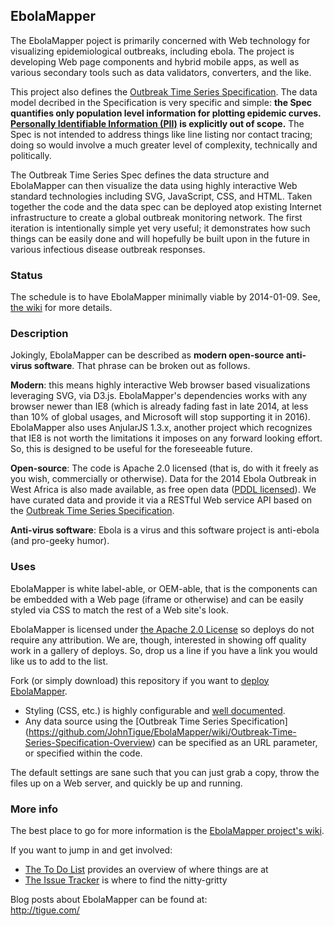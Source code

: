 ## EbolaMapper
The EbolaMapper poject is primarily concerned with Web technology for visualizing epidemiological outbreaks, including ebola. The project is developing Web page components and hybrid mobile apps, as well as various secondary tools such as data validators, converters, and the like. 

This project also defines the [Outbreak Time Series Specification](https://github.com/JohnTigue/EbolaMapper/wiki/Outbreak-Time-Series-Specification-Overview). The data model decribed in the Specification is very specific and simple: **the Spec quantifies only population level information for plotting epidemic curves. [Personally Identifiable Information (PII)](http://en.wikipedia.org/wiki/Personally_identifiable_information) is explicitly out of scope.** The Spec is not intended to address things like line listing nor contact tracing; doing so would involve a much greater level of complexity, technically and politically.

The Outbreak Time Series Spec defines the data structure and EbolaMapper can then visualize the data using highly interactive Web standard technologies including SVG, JavaScript, CSS, and HTML. Taken together the code and the data spec can be deployed atop existing Internet infrastructure to create a global outbreak monitoring network. The first iteration is intentionally simple yet very useful; it demonstrates how such things can be easily done and will hopefully be built upon in the future in various infectious disease outbreak responses.

### Status
The schedule is to have EbolaMapper minimally viable by 2014-01-09. See, [the wiki](https://github.com/JohnTigue/EbolaMapper/wiki#status) for more details.

### Description
Jokingly, EbolaMapper can be described as **modern open-source anti-virus software**. That phrase can be broken out as follows.

**Modern**: this means highly interactive Web browser based visualizations leveraging SVG, via D3.js. EbolaMapper's dependencies works with any browser newer than IE8 (which is already fading fast in late 2014, at less than 10% of global usages, and Microsoft will stop supporting it in 2016). EbolaMapper also uses AnjularJS 1.3.x, another project which recognizes that IE8 is not worth the limitations it imposes on any forward looking effort. So, this is designed to be useful for the foreseeable future.

**Open-source**: The code is Apache 2.0 licensed (that is, do with it freely as you wish, commercially or otherwise). Data for the 2014 Ebola Outbreak in West Africa is also made available, as free open data ([PDDL licensed](http://opendatacommons.org/licenses/pddl/)). We have curated data and provide it via a RESTful Web service API based on the [Outbreak Time Series Specification](https://github.com/JohnTigue/EbolaMapper/wiki/Outbreak-Time-Series-Specification-Overview).

**Anti-virus software**: Ebola is a virus and this software project is anti-ebola (and pro-geeky humor).

### Uses
EbolaMapper is white label-able, or OEM-able, that is the components can be embedded with a Web page (iframe or otherwise) and can be easily styled via CSS to match the rest of a Web site's look.

EbolaMapper is licensed under [the Apache 2.0 License](http://www.apache.org/licenses/LICENSE-2.0.html) so deploys do not require any attribution. We are, though, interested in showing off quality work in a gallery of deploys. So, drop us a line if you have a link you would like us to add to the list.

Fork (or simply download) this repository if you want to [deploy EbolaMapper](https://github.com/JohnTigue/EbolaMapper/wiki/Deployment-HOWTO). 
- Styling (CSS, etc.) is highly configurable and [well documented](https://github.com/JohnTigue/EbolaMapper/wiki/White-Label). 
- Any data source using the [Outbreak Time Series Specification] (https://github.com/JohnTigue/EbolaMapper/wiki/Outbreak-Time-Series-Specification-Overview) can be specified as an URL parameter, or specified within the code.

The default settings are sane such that you can just grab a copy, throw the files up on a Web server, and quickly be up and running.

### More info
The best place to go for more information is the [EbolaMapper project's wiki](https://github.com/JohnTigue/EbolaMapper/wiki).

If you want to jump in and get involved:  
- [The To Do List](https://github.com/JohnTigue/EbolaMapper/wiki/To-Do-List) provides an overview of where things are at  
- [The Issue Tracker](https://github.com/JohnTigue/EbolaMapper/issues) is where to find the nitty-gritty

Blog posts about EbolaMapper can be found at:  
http://tigue.com/

